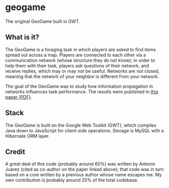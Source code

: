 geogame
=======

The original GeoGame built in GWT.

## What is it?

The GeoGame is a foraging task in which players are asked to find items spread out across a map. Players are connected to each other via a communication network (whose structure they do not know); in order to help them with their task, players ask questions of their network, and receive replies, which may or may not be useful. Networks are not closed, meaning that the network of your neighbor is different from your network.

The goal of the GeoGame was to study how information propagation in networks influences task performance. The results were published in [this paper (PDF)](http://www.david-reitter.com/pub/reitter2011policies.pdf).

## Stack

The GeoGame is built on the Google Web Toolkit (GWT), which compiles Java down to JavaScript for client-side operations. Storage is MySQL with a Hibernate ORM layer.

## Credit

A great deal of this code (probably around 60%) was written by Antonio Juarez (cited as co-author on the paper linked above); that code was in turn based on a core written by a previous author whose name escapes me. My own contribution is probably around 25% of the total codebase.
